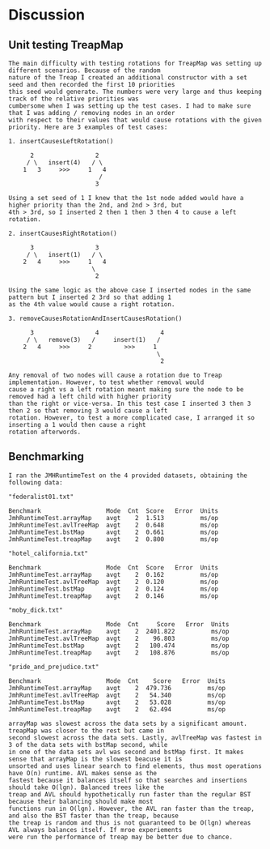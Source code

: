 # Discussion

## Unit testing TreapMap

    The main difficulty with testing rotations for TreapMap was setting up different scenarios. Because of the random
    nature of the Treap I created an additional constructor with a set seed and then recorded the first 10 priorities
    this seed would generate. The numbers were very large and thus keeping track of the relative priorities was
    cumbersome when I was setting up the test cases. I had to make sure that I was adding / removing nodes in an order
    with respect to their values that would cause rotations with the given priority. Here are 3 examples of test cases:

    1. insertCausesLeftRotation()

          2                 2
         / \   insert(4)   / \
        1   3     >>>     1   4
                             /
                            3

    Using a set seed of 1 I knew that the 1st node added would have a higher priority than the 2nd, and 2nd > 3rd, but
    4th > 3rd, so I inserted 2 then 1 then 3 then 4 to cause a left rotation.

    2. insertCausesRightRotation()

          3                 3
         / \   insert(1)   / \
        2   4     >>>     1   4
                           \
                            2

    Using the same logic as the above case I inserted nodes in the same pattern but I inserted 2 3rd so that adding 1 
    as the 4th value would cause a right rotation.

    3. removeCausesRotationAndInsertCausesRotation()

          3                 4                 4
         / \   remove(3)   /     insert(1)   /
        2   4     >>>     2         >>>     1
                                             \
                                              2  

    Any removal of two nodes will cause a rotation due to Treap implementation. However, to test whether removal would
    cause a right vs a left rotation meant making sure the node to be removed had a left child with higher priority
    than the right or vice-versa. In this test case I inserted 3 then 3 then 2 so that removing 3 would cause a left
    rotation. However, to test a more complicated case, I arranged it so inserting a 1 would then cause a right
    rotation afterwords.




## Benchmarking

    I ran the JMHRuntimeTest on the 4 provided datasets, obtaining the following data:

    "federalist01.txt"

    Benchmark                  Mode  Cnt  Score   Error  Units
    JmhRuntimeTest.arrayMap    avgt    2  1.513          ms/op
    JmhRuntimeTest.avlTreeMap  avgt    2  0.648          ms/op
    JmhRuntimeTest.bstMap      avgt    2  0.661          ms/op
    JmhRuntimeTest.treapMap    avgt    2  0.800          ms/op

    "hotel_california.txt"

    Benchmark                  Mode  Cnt  Score   Error  Units
    JmhRuntimeTest.arrayMap    avgt    2  0.162          ms/op
    JmhRuntimeTest.avlTreeMap  avgt    2  0.120          ms/op
    JmhRuntimeTest.bstMap      avgt    2  0.124          ms/op
    JmhRuntimeTest.treapMap    avgt    2  0.146          ms/op

    "moby_dick.txt"

    Benchmark                  Mode  Cnt     Score   Error  Units
    JmhRuntimeTest.arrayMap    avgt    2  2401.822          ms/op
    JmhRuntimeTest.avlTreeMap  avgt    2    96.803          ms/op
    JmhRuntimeTest.bstMap      avgt    2   100.474          ms/op
    JmhRuntimeTest.treapMap    avgt    2   108.876          ms/op

    "pride_and_prejudice.txt"

    Benchmark                  Mode  Cnt    Score   Error  Units
    JmhRuntimeTest.arrayMap    avgt    2  479.736          ms/op
    JmhRuntimeTest.avlTreeMap  avgt    2   54.340          ms/op
    JmhRuntimeTest.bstMap      avgt    2   53.028          ms/op
    JmhRuntimeTest.treapMap    avgt    2   62.494          ms/op

    arrayMap was slowest across the data sets by a significant amount. treapMap was closer to the rest but came in
    second slowest across the data sets. Lastly, avlTreeMap was fastest in 3 of the data sets with bstMap second, while
    in one of the data sets avl was second and bstMap first. It makes sense that arrayMap is the slowest beacuse it is
    unsorted and uses linear search to find elements, thus most operations have O(n) runtime. AVL makes sense as the 
    fastest because it balances itself so that searches and insertions should take O(lgn). Balanced trees like the
    treap and AVL should hypothetically run faster than the regular BST because their balancing should make most
    functions run in O(lgn). However, the AVL ran faster than the treap, and also the BST faster than the treap, because
    the treap is random and thus is not guaranteed to be O(lgn) whereas AVL always balances itself. If mroe experiements
    were run the performance of treap may be better due to chance.

    